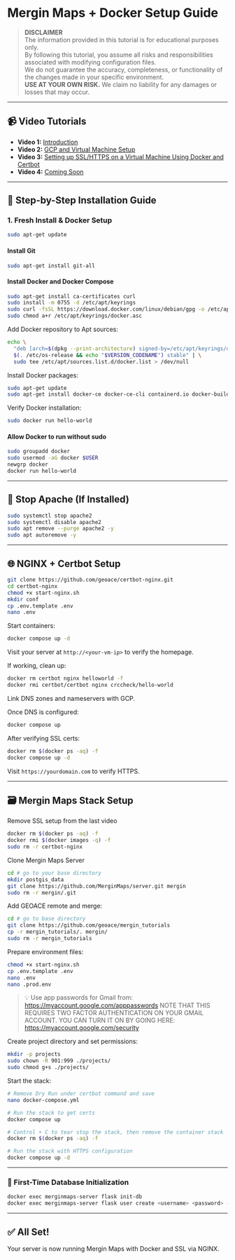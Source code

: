 # Mergin Maps + Docker Setup Guide

> **DISCLAIMER**  
> The information provided in this tutorial is for educational purposes only.  
> By following this tutorial, you assume all risks and responsibilities associated with modifying configuration files.  
> We do not guarantee the accuracy, completeness, or functionality of the changes made in your specific environment.  
> **USE AT YOUR OWN RISK.** We claim no liability for any damages or losses that may occur.

---

## 📹 Video Tutorials
- **Video 1:** [Introduction](https://youtu.be/fRnlBNpX1p0)
- **Video 2:** [GCP and Virtual Machine Setup](https://youtu.be/Gt84lpa8ie4)
- **Video 3:** [Setting up SSL/HTTPS on a Virtual Machine Using Docker and Certbot](https://youtu.be/-bZqrHo3WGI)
- **Video 4:** [Coming Soon]()

---

## 🚀 Step-by-Step Installation Guide

### 1. Fresh Install & Docker Setup

```bash
sudo apt-get update
```

#### Install Git
```bash
sudo apt-get install git-all
```

#### Install Docker and Docker Compose
```bash
sudo apt-get install ca-certificates curl
sudo install -m 0755 -d /etc/apt/keyrings
sudo curl -fsSL https://download.docker.com/linux/debian/gpg -o /etc/apt/keyrings/docker.asc
sudo chmod a+r /etc/apt/keyrings/docker.asc
```

Add Docker repository to Apt sources:
```bash
echo \
  "deb [arch=$(dpkg --print-architecture) signed-by=/etc/apt/keyrings/docker.asc] https://download.docker.com/linux/debian \
  $(. /etc/os-release && echo "$VERSION_CODENAME") stable" | \
  sudo tee /etc/apt/sources.list.d/docker.list > /dev/null
```

Install Docker packages:
```bash
sudo apt-get update
sudo apt-get install docker-ce docker-ce-cli containerd.io docker-buildx-plugin docker-compose-plugin
```

Verify Docker installation:
```bash
sudo docker run hello-world
```

#### Allow Docker to run without sudo
```bash
sudo groupadd docker
sudo usermod -aG docker $USER
newgrp docker
docker run hello-world
```

---

## 🛑 Stop Apache (If Installed)

```bash
sudo systemctl stop apache2
sudo systemctl disable apache2
sudo apt remove --purge apache2 -y
sudo apt autoremove -y
```

---

## 🌐 NGINX + Certbot Setup

```bash
git clone https://github.com/geoace/certbot-nginx.git
cd certbot-nginx
chmod +x start-nginx.sh
mkdir conf
cp .env.template .env
nano .env
```

Start containers:
```bash
docker compose up -d
```

Visit your server at `http://<your-vm-ip>` to verify the homepage.

If working, clean up:
```bash
docker rm certbot nginx helloworld -f
docker rmi certbot/certbot nginx crccheck/hello-world
```

Link DNS zones and nameservers with GCP.

Once DNS is configured:
```bash
docker compose up
```

After verifying SSL certs:
```bash
docker rm $(docker ps -aq) -f
docker compose up -d
```

Visit `https://yourdomain.com` to verify HTTPS.

---

## 🗃️ Mergin Maps Stack Setup

Remove SSL setup from the last video
```bash
docker rm $(docker ps -aq) -f
docker rmi $(docker images -q) -f
sudo rm -r certbot-nginx
```

Clone Mergin Maps Server
```bash
cd # go to your base directory
mkdir postgis_data
git clone https://github.com/MerginMaps/server.git mergin
sudo rm -r mergin/.git
```

Add GEOACE remote and merge:
```bash
cd # go to base directory
git clone https://github.com/geoace/mergin_tutorials
cp -r mergin_tutorials/. mergin/
sudo rm -r mergin_tutorials
```

Prepare environment files:
```bash
chmod +x start-nginx.sh
cp .env.template .env
nano .env
nano .prod.env
```

> 💡 Use app passwords for Gmail from: https://myaccount.google.com/apppasswords
> NOTE THAT THIS REQUIRES TWO FACTOR AUTHENTICATION ON YOUR GMAIL ACCOUNT. YOU CAN TURN IT ON BY GOING HERE:
> https://myaccount.google.com/security

Create project directory and set permissions:
```bash
mkdir -p projects
sudo chown -R 901:999 ./projects/
sudo chmod g+s ./projects/
```

Start the stack:
```bash
# Remove Dry Run under certbot command and save
nano docker-compose.yml

# Run the stack to get certs
docker compose up

# Control + C to tear stop the stack, then remove the container stack
docker rm $(docker ps -aq) -f

# Run the stack with HTTPS configuration
docker compose up -d
```

---

### 🔐 First-Time Database Initialization

```bash
docker exec merginmaps-server flask init-db
docker exec merginmaps-server flask user create <username> <password> --is-admin --email <email>
```

---

## ✅ All Set!

Your server is now running Mergin Maps with Docker and SSL via NGINX.
